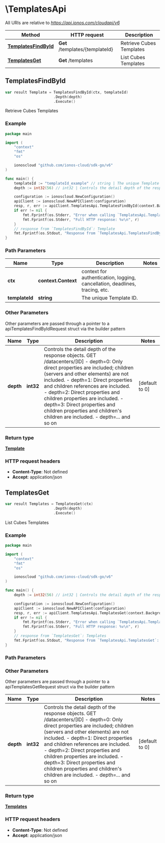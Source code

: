 # \TemplatesApi

All URIs are relative to *https://api.ionos.com/cloudapi/v6*

|Method | HTTP request | Description|
|------------- | ------------- | -------------|
|[**TemplatesFindById**](TemplatesApi.md#TemplatesFindById) | **Get** /templates/{templateId} | Retrieve Cubes Templates|
|[**TemplatesGet**](TemplatesApi.md#TemplatesGet) | **Get** /templates | List Cubes Templates|



## TemplatesFindById

```go
var result Template = TemplatesFindById(ctx, templateId)
                      .Depth(depth)
                      .Execute()
```

Retrieve Cubes Templates



### Example

```go
package main

import (
    "context"
    "fmt"
    "os"

    ionoscloud "github.com/ionos-cloud/sdk-go/v6"
)

func main() {
    templateId := "templateId_example" // string | The unique Template ID.
    depth := int32(56) // int32 | Controls the detail depth of the response objects.  GET /datacenters/[ID]  - depth=0: Only direct properties are included; children (servers and other elements) are not included.  - depth=1: Direct properties and children references are included.  - depth=2: Direct properties and children properties are included.  - depth=3: Direct properties and children properties and children's children are included.  - depth=... and so on (optional) (default to 0)

    configuration := ionoscloud.NewConfiguration()
    apiClient := ionoscloud.NewAPIClient(configuration)
    resp, r, err := apiClient.TemplatesApi.TemplatesFindById(context.Background(), templateId).Depth(depth).Execute()
    if err != nil {
        fmt.Fprintf(os.Stderr, "Error when calling `TemplatesApi.TemplatesFindById``: %v\n", err)
        fmt.Fprintf(os.Stderr, "Full HTTP response: %v\n", r)
    }
    // response from `TemplatesFindById`: Template
    fmt.Fprintf(os.Stdout, "Response from `TemplatesApi.TemplatesFindById`: %v\n", resp)
}
```

### Path Parameters


|Name | Type | Description  | Notes|
|------------- | ------------- | ------------- | -------------|
|**ctx** | **context.Context** | context for authentication, logging, cancellation, deadlines, tracing, etc.|
|**templateId** | **string** | The unique Template ID. | |

### Other Parameters

Other parameters are passed through a pointer to a apiTemplatesFindByIdRequest struct via the builder pattern


|Name | Type | Description  | Notes|
|------------- | ------------- | ------------- | -------------|
| **depth** | **int32** | Controls the detail depth of the response objects.  GET /datacenters/[ID]  - depth&#x3D;0: Only direct properties are included; children (servers and other elements) are not included.  - depth&#x3D;1: Direct properties and children references are included.  - depth&#x3D;2: Direct properties and children properties are included.  - depth&#x3D;3: Direct properties and children properties and children&#39;s children are included.  - depth&#x3D;... and so on | [default to 0]|

### Return type

[**Template**](../models/Template.md)

### HTTP request headers

- **Content-Type**: Not defined
- **Accept**: application/json



## TemplatesGet

```go
var result Templates = TemplatesGet(ctx)
                      .Depth(depth)
                      .Execute()
```

List Cubes Templates



### Example

```go
package main

import (
    "context"
    "fmt"
    "os"

    ionoscloud "github.com/ionos-cloud/sdk-go/v6"
)

func main() {
    depth := int32(56) // int32 | Controls the detail depth of the response objects.  GET /datacenters/[ID]  - depth=0: Only direct properties are included; children (servers and other elements) are not included.  - depth=1: Direct properties and children references are included.  - depth=2: Direct properties and children properties are included.  - depth=3: Direct properties and children properties and children's children are included.  - depth=... and so on (optional) (default to 0)

    configuration := ionoscloud.NewConfiguration()
    apiClient := ionoscloud.NewAPIClient(configuration)
    resp, r, err := apiClient.TemplatesApi.TemplatesGet(context.Background()).Depth(depth).Execute()
    if err != nil {
        fmt.Fprintf(os.Stderr, "Error when calling `TemplatesApi.TemplatesGet``: %v\n", err)
        fmt.Fprintf(os.Stderr, "Full HTTP response: %v\n", r)
    }
    // response from `TemplatesGet`: Templates
    fmt.Fprintf(os.Stdout, "Response from `TemplatesApi.TemplatesGet`: %v\n", resp)
}
```

### Path Parameters



### Other Parameters

Other parameters are passed through a pointer to a apiTemplatesGetRequest struct via the builder pattern


|Name | Type | Description  | Notes|
|------------- | ------------- | ------------- | -------------|
| **depth** | **int32** | Controls the detail depth of the response objects.  GET /datacenters/[ID]  - depth&#x3D;0: Only direct properties are included; children (servers and other elements) are not included.  - depth&#x3D;1: Direct properties and children references are included.  - depth&#x3D;2: Direct properties and children properties are included.  - depth&#x3D;3: Direct properties and children properties and children&#39;s children are included.  - depth&#x3D;... and so on | [default to 0]|

### Return type

[**Templates**](../models/Templates.md)

### HTTP request headers

- **Content-Type**: Not defined
- **Accept**: application/json


